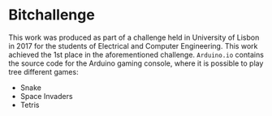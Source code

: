 # Bitchallenge

This work was produced as part of a challenge held in University of Lisbon in 2017 for the students of Electrical and Computer Engineering. 
This work achieved the 1st place in the aforementioned challenge.
`Arduino.io` contains the source code for the Arduino gaming console, where it is possible to play tree different games:
* Snake
* Space Invaders
* Tetris

